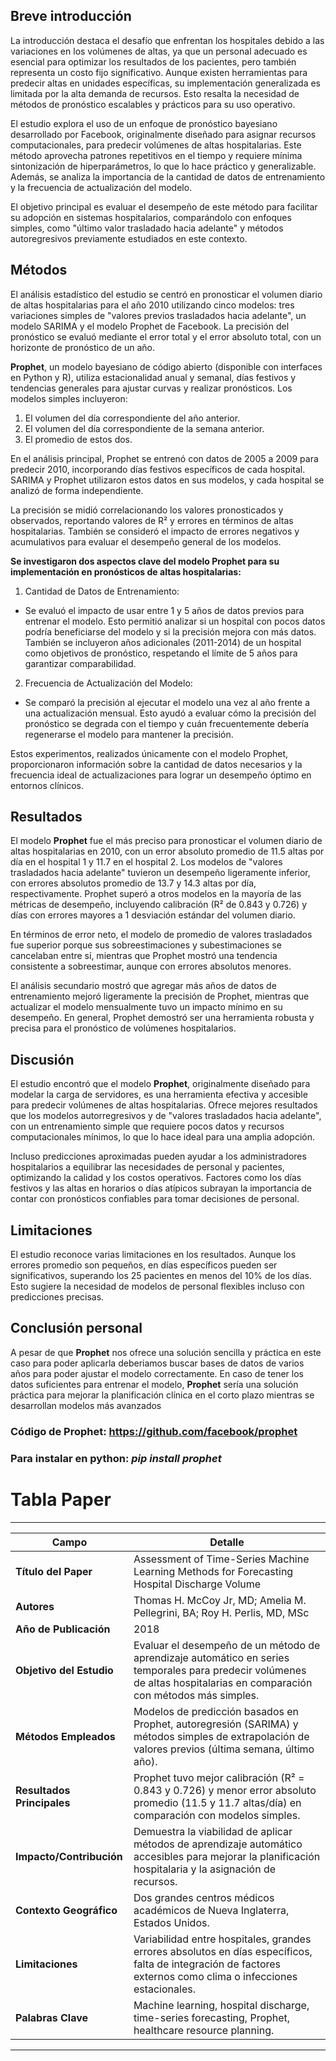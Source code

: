 ## Breve introducción

La introducción destaca el desafío que enfrentan los hospitales debido a las variaciones en los volúmenes de altas, ya que un personal adecuado es esencial para optimizar los resultados de los pacientes, pero también representa un costo fijo significativo. Aunque existen herramientas para predecir altas en unidades específicas, su implementación generalizada es limitada por la alta demanda de recursos. Esto resalta la necesidad de métodos de pronóstico escalables y prácticos para su uso operativo.

El estudio explora el uso de un enfoque de pronóstico bayesiano desarrollado por Facebook, originalmente diseñado para asignar recursos computacionales, para predecir volúmenes de altas hospitalarias. Este método aprovecha patrones repetitivos en el tiempo y requiere mínima sintonización de hiperparámetros, lo que lo hace práctico y generalizable. Además, se analiza la importancia de la cantidad de datos de entrenamiento y la frecuencia de actualización del modelo.

El objetivo principal es evaluar el desempeño de este método para facilitar su adopción en sistemas hospitalarios, comparándolo con enfoques simples, como "último valor trasladado hacia adelante" y métodos autoregresivos previamente estudiados en este contexto.

## Métodos

El análisis estadístico del estudio se centró en pronosticar el volumen diario de altas hospitalarias para el año 2010 utilizando cinco modelos: tres variaciones simples de "valores previos trasladados hacia adelante", un modelo SARIMA y el modelo Prophet de Facebook. La precisión del pronóstico se evaluó mediante el error total y el error absoluto total, con un horizonte de pronóstico de un año.

**Prophet**, un modelo bayesiano de código abierto (disponible con interfaces en Python y R), utiliza estacionalidad anual y semanal, días festivos y tendencias generales para ajustar curvas y realizar pronósticos. Los modelos simples incluyeron:
1. El volumen del día correspondiente del año anterior.
2. El volumen del día correspondiente de la semana anterior.
3. El promedio de estos dos.

En el análisis principal, Prophet se entrenó con datos de 2005 a 2009 para predecir 2010, incorporando días festivos específicos de cada hospital. SARIMA y Prophet utilizaron estos datos en sus modelos, y cada hospital se analizó de forma independiente.

La precisión se midió correlacionando los valores pronosticados y observados, reportando valores de R² y errores en términos de altas hospitalarias. También se consideró el impacto de errores negativos y acumulativos para evaluar el desempeño general de los modelos.

**Se investigaron dos aspectos clave del modelo Prophet para su implementación en pronósticos de altas hospitalarias:**

1. Cantidad de Datos de Entrenamiento:

- Se evaluó el impacto de usar entre 1 y 5 años de datos previos para entrenar el modelo. Esto permitió analizar si un hospital con pocos datos podría beneficiarse del modelo y si la precisión mejora con más datos. También se incluyeron años adicionales (2011-2014) de un hospital como objetivos de pronóstico, respetando el límite de 5 años para garantizar comparabilidad.
2. Frecuencia de Actualización del Modelo:

- Se comparó la precisión al ejecutar el modelo una vez al año frente a una actualización mensual. Esto ayudó a evaluar cómo la precisión del pronóstico se degrada con el tiempo y cuán frecuentemente debería regenerarse el modelo para mantener la precisión.

Estos experimentos, realizados únicamente con el modelo Prophet, proporcionaron información sobre la cantidad de datos necesarios y la frecuencia ideal de actualizaciones para lograr un desempeño óptimo en entornos clínicos.

## Resultados 

El modelo **Prophet** fue el más preciso para pronosticar el volumen diario de altas hospitalarias en 2010, con un error absoluto promedio de 11.5 altas por día en el hospital 1 y 11.7 en el hospital 2. Los modelos de "valores trasladados hacia adelante" tuvieron un desempeño ligeramente inferior, con errores absolutos promedio de 13.7 y 14.3 altas por día, respectivamente. Prophet superó a otros modelos en la mayoría de las métricas de desempeño, incluyendo calibración (R² de 0.843 y 0.726) y días con errores mayores a 1 desviación estándar del volumen diario.

En términos de error neto, el modelo de promedio de valores trasladados fue superior porque sus sobreestimaciones y subestimaciones se cancelaban entre sí, mientras que Prophet mostró una tendencia consistente a sobreestimar, aunque con errores absolutos menores.

El análisis secundario mostró que agregar más años de datos de entrenamiento mejoró ligeramente la precisión de Prophet, mientras que actualizar el modelo mensualmente tuvo un impacto mínimo en su desempeño. En general, Prophet demostró ser una herramienta robusta y precisa para el pronóstico de volúmenes hospitalarios.

## Discusión

El estudio encontró que el modelo **Prophet**, originalmente diseñado para modelar la carga de servidores, es una herramienta efectiva y accesible para predecir volúmenes de altas hospitalarias. Ofrece mejores resultados que los modelos autorregresivos y de "valores trasladados hacia adelante", con un entrenamiento simple que requiere pocos datos y recursos computacionales mínimos, lo que lo hace ideal para una amplia adopción.

Incluso predicciones aproximadas pueden ayudar a los administradores hospitalarios a equilibrar las necesidades de personal y pacientes, optimizando la calidad y los costos operativos. Factores como los días festivos y las altas en horarios o días atípicos subrayan la importancia de contar con pronósticos confiables para tomar decisiones de personal.

## Limitaciones

El estudio reconoce varias limitaciones en los resultados. Aunque los errores promedio son pequeños, en días específicos pueden ser significativos, superando los 25 pacientes en menos del 10% de los días. Esto sugiere la necesidad de modelos de personal flexibles incluso con predicciones precisas.

## Conclusión personal

A pesar de que **Prophet** nos ofrece una solución sencilla y práctica en este caso para poder aplicarla deberiamos buscar bases de datos de varios años para poder ajustar el modelo correctamente. En caso de tener los datos suficientes para entrenar el modelo, **Prophet** sería una solución práctica para mejorar la planificación clínica en el corto plazo mientras se desarrollan modelos más avanzados  


### Código de Prophet: https://github.com/facebook/prophet 
### Para instalar en python: *pip install prophet*

# Tabla Paper

---

| Campo                      | Detalle |
| -------------------------- | ------- |
| **Título del Paper**       | Assessment of Time-Series Machine Learning Methods for Forecasting Hospital Discharge Volume       |
| **Autores**                | Thomas H. McCoy Jr, MD; Amelia M. Pellegrini, BA; Roy H. Perlis, MD, MSc       |
| **Año de Publicación**     | 2018      |
| **Objetivo del Estudio**   | Evaluar el desempeño de un método de aprendizaje automático en series temporales para predecir volúmenes de altas hospitalarias en comparación con métodos más simples.       |
| **Métodos Empleados**      | Modelos de predicción basados en Prophet, autoregresión (SARIMA) y métodos simples de extrapolación de valores previos (última semana, último año).       |
| **Resultados Principales** | Prophet tuvo mejor calibración (R² = 0.843 y 0.726) y menor error absoluto promedio (11.5 y 11.7 altas/día) en comparación con modelos simples.       |
| **Impacto/Contribución**   | Demuestra la viabilidad de aplicar métodos de aprendizaje automático accesibles para mejorar la planificación hospitalaria y la asignación de recursos.       |
| **Contexto Geográfico**    | Dos grandes centros médicos académicos de Nueva Inglaterra, Estados Unidos.      |
| **Limitaciones**           | Variabilidad entre hospitales, grandes errores absolutos en días específicos, falta de integración de factores externos como clima o infecciones estacionales.       |
| **Palabras Clave**         | Machine learning, hospital discharge, time-series forecasting, Prophet, healthcare resource planning.       |

---





